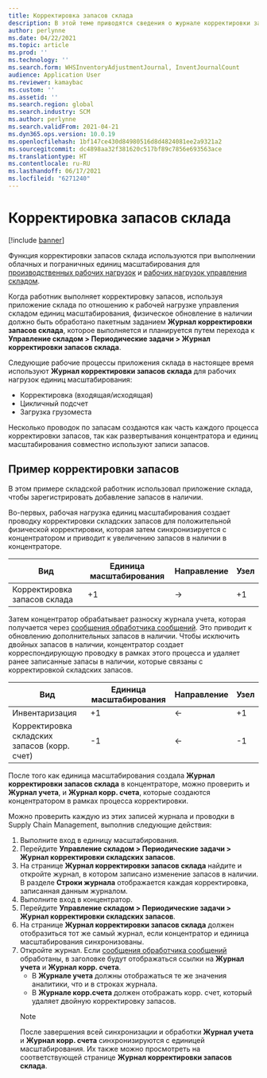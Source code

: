 ```yaml
---
title: Корректировка запасов склада
description: В этой теме приводятся сведения о журнале корректировки запасов склада и обработке при использовании единиц масштабирования.
author: perlynne
ms.date: 04/22/2021
ms.topic: article
ms.prod: ''
ms.technology: ''
ms.search.form: WHSInventoryAdjustmentJournal, InventJournalCount
audience: Application User
ms.reviewer: kamaybac
ms.custom: ''
ms.assetid: ''
ms.search.region: global
ms.search.industry: SCM
ms.author: perlynne
ms.search.validFrom: 2021-04-21
ms.dyn365.ops.version: 10.0.19
ms.openlocfilehash: 1bf147ce430d84980516d8d4824081ee2a9321a2
ms.sourcegitcommit: dc4898aa32f381620c517bf89c7856e693563ace
ms.translationtype: HT
ms.contentlocale: ru-RU
ms.lasthandoff: 06/17/2021
ms.locfileid: "6271240"
---
```

# <a name="warehouse-inventory-adjustment"></a>Корректировка запасов склада

[!include [banner](../includes/banner.md)]

Функция корректировки запасов склада используются при выполнении облачных и пограничных единиц масштабирования для [производственных рабочих нагрузок](cloud-edge-workload-manufacturing.md) и [рабочих нагрузок управления складом](cloud-edge-workload-warehousing.md).

Когда работник выполняет корректировку запасов, используя приложение склада по отношению к рабочей нагрузке управления складом единиц масштабирования, физическое обновление в наличии должно быть обработано пакетным заданием **Журнал корректировки запасов склада**, которое выполняется и планируется путем перехода к **Управление складом > Периодические задачи > Журнал корректировки запасов склада**.

Следующие рабочие процессы приложения склада в настоящее время используют **Журнал корректировки запасов склада** для рабочих нагрузок единиц масштабирования:

- Корректировка (входящая/исходящая)
- Цикличный подсчет
- Загрузка грузоместа

Несколько проводок по запасам создаются как часть каждого процесса корректировки запасов, так как развертывания концентратора и единиц масштабирования совместно используют записи запасов.

## <a name="inventory-adjustment-example"></a>Пример корректировки запасов

В этом примере складской работник использовал приложение склада, чтобы зарегистрировать добавление запасов в наличии.

Во-первых, рабочая нагрузка единиц масштабирования создает проводку корректировки складских запасов для положительной физической корректировки, которая затем синхронизируется с концентратором и приводит к увеличению запасов в наличии в концентраторе.

| Вид                                    | Единица масштабирования | Направление | Узел |
|-----------------------------------------|------------|-----------|-----|
| Корректировка запасов склада          | +1         | ->        | +1  |

Затем концентратор обрабатывает разноску журнала учета, которая получается через [сообщения обработчика сообщений](cloud-edge-message-processor-messages.md). Это приводит к обновлению дополнительных запасов в наличии. Чтобы исключить двойных запасов в наличии, концентратор создает корреспондирующую проводку в рамках этого процесса и удаляет ранее записанные запасы в наличии, которые связаны с корректировкой складских запасов.

| Вид                                    | Единица масштабирования | Направление | Узел |
|-----------------------------------------|------------|-----------|-----|
| Инвентаризация                                | +1         | <-        | +1  |
| Корректировка складских запасов (корр. счет) | -1         | <-        | -1  |

После того как единица масштабирования создала **Журнал корректировки запасов склада** в концентраторе, можно проверить и **Журнал учета**, и **Журнал корр. счета**, которые создаются концентратором в рамках процесса корректировки.

Можно проверить каждую из этих записей журнала и проводки в Supply Chain Management, выполнив следующие действия:

1. Выполните вход в единицу масштабирования.
1. Перейдите **Управление складом \> Периодические задачи \> Журнал корректировки складских запасов**.
1. На странице **Журнал корректировки запасов склада** найдите и откройте журнал, в котором записано изменение запасов в наличии. В разделе **Строки журнала** отображается каждая корректировка, записанная данным журналом.
1. Выполните вход в концентратор.
1. Перейдите **Управление складом \> Периодические задачи \> Журнал корректировки складских запасов**.
1. На странице **Журнал корректировки запасов склада** должен отобразиться тот же самый журнал, если концентратор и единица масштабирования синхронизованы.
1. Откройте журнал. Если [сообщения обработчика сообщений](cloud-edge-message-processor-messages.md) обработаны, в заголовке будут отображаться ссылки на **Журнал учета** и **Журнал корр. счета**.
    - В **Журнале учета** должны отображаться те же значения аналитики, что и в строках журнала.
    - В **Журнале корр.счета** должен отображать корр. счет, который удаляет двойную корректировку запасов.
    > [!NOTE]
    > После завершения всей синхронизации и обработки **Журнал учета** и **Журнал корр. счета** синхронизируются с единицей масштабирования. Их также можно просмотреть на соответствующей странице **Журнал корректировки запасов склада**.

